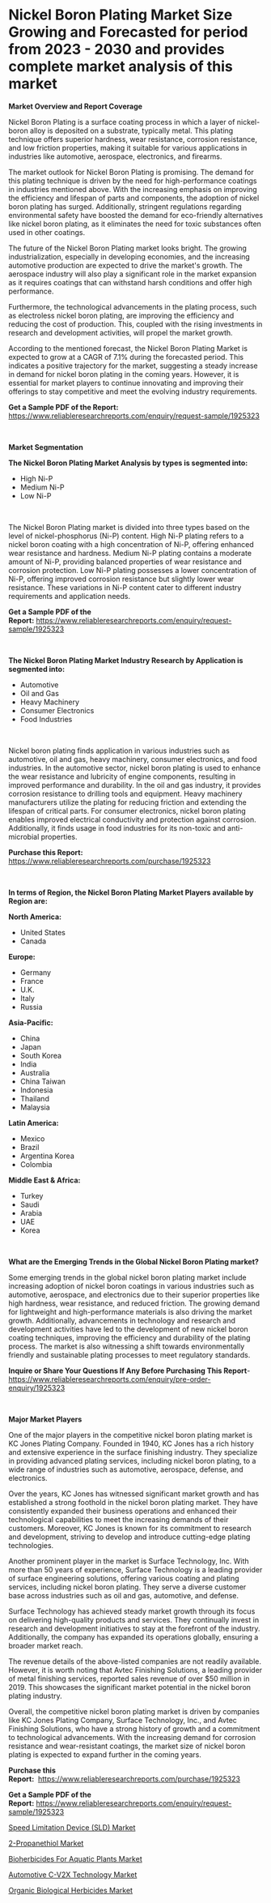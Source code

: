 <p><h1>Nickel Boron Plating Market Size Growing and Forecasted for period from 2023 - 2030 and provides complete market analysis of this market</h1></p><p><strong>Market Overview and Report Coverage</strong></p>
<p><p>Nickel Boron Plating is a surface coating process in which a layer of nickel-boron alloy is deposited on a substrate, typically metal. This plating technique offers superior hardness, wear resistance, corrosion resistance, and low friction properties, making it suitable for various applications in industries like automotive, aerospace, electronics, and firearms.</p><p>The market outlook for Nickel Boron Plating is promising. The demand for this plating technique is driven by the need for high-performance coatings in industries mentioned above. With the increasing emphasis on improving the efficiency and lifespan of parts and components, the adoption of nickel boron plating has surged. Additionally, stringent regulations regarding environmental safety have boosted the demand for eco-friendly alternatives like nickel boron plating, as it eliminates the need for toxic substances often used in other coatings.</p><p>The future of the Nickel Boron Plating market looks bright. The growing industrialization, especially in developing economies, and the increasing automotive production are expected to drive the market's growth. The aerospace industry will also play a significant role in the market expansion as it requires coatings that can withstand harsh conditions and offer high performance.</p><p>Furthermore, the technological advancements in the plating process, such as electroless nickel boron plating, are improving the efficiency and reducing the cost of production. This, coupled with the rising investments in research and development activities, will propel the market growth.</p><p>According to the mentioned forecast, the Nickel Boron Plating Market is expected to grow at a CAGR of 7.1% during the forecasted period. This indicates a positive trajectory for the market, suggesting a steady increase in demand for nickel boron plating in the coming years. However, it is essential for market players to continue innovating and improving their offerings to stay competitive and meet the evolving industry requirements.</p></p>
<p><strong>Get a Sample PDF of the Report:</strong> <a href="https://www.reliableresearchreports.com/enquiry/request-sample/1925323">https://www.reliableresearchreports.com/enquiry/request-sample/1925323</a></p>
<p>&nbsp;</p>
<p><strong>Market Segmentation</strong></p>
<p><strong>The Nickel Boron Plating Market Analysis by types is segmented into:</strong></p>
<p><ul><li>High Ni-P</li><li>Medium Ni-P</li><li>Low Ni-P</li></ul></p>
<p>&nbsp;</p>
<p><p>The Nickel Boron Plating market is divided into three types based on the level of nickel-phosphorus (Ni-P) content. High Ni-P plating refers to a nickel boron coating with a high concentration of Ni-P, offering enhanced wear resistance and hardness. Medium Ni-P plating contains a moderate amount of Ni-P, providing balanced properties of wear resistance and corrosion protection. Low Ni-P plating possesses a lower concentration of Ni-P, offering improved corrosion resistance but slightly lower wear resistance. These variations in Ni-P content cater to different industry requirements and application needs.</p></p>
<p><strong>Get a Sample PDF of the Report:</strong>&nbsp;<a href="https://www.reliableresearchreports.com/enquiry/request-sample/1925323">https://www.reliableresearchreports.com/enquiry/request-sample/1925323</a></p>
<p>&nbsp;</p>
<p><strong>The Nickel Boron Plating Market Industry Research by Application is segmented into:</strong></p>
<p><ul><li>Automotive</li><li>Oil and Gas</li><li>Heavy Machinery</li><li>Consumer Electronics</li><li>Food Industries</li></ul></p>
<p>&nbsp;</p>
<p><p>Nickel boron plating finds application in various industries such as automotive, oil and gas, heavy machinery, consumer electronics, and food industries. In the automotive sector, nickel boron plating is used to enhance the wear resistance and lubricity of engine components, resulting in improved performance and durability. In the oil and gas industry, it provides corrosion resistance to drilling tools and equipment. Heavy machinery manufacturers utilize the plating for reducing friction and extending the lifespan of critical parts. For consumer electronics, nickel boron plating enables improved electrical conductivity and protection against corrosion. Additionally, it finds usage in food industries for its non-toxic and anti-microbial properties.</p></p>
<p><strong>Purchase this Report:</strong>&nbsp; <a href="https://www.reliableresearchreports.com/purchase/1925323">https://www.reliableresearchreports.com/purchase/1925323</a></p>
<p>&nbsp;</p>
<p><strong>In terms of Region, the Nickel Boron Plating Market Players available by Region are:</strong></p>
<p>
    <p> <strong> North America: </strong>
        <ul>
            <li>United States</li>
            <li>Canada</li>
        </ul>
        </p> 
    <p> <strong> Europe: </strong>
        <ul>
            <li>Germany</li>
            <li>France</li>
            <li>U.K.</li>
            <li>Italy</li>
            <li>Russia</li>
        </ul>
        </p> 
    <p> <strong> Asia-Pacific: </strong>
        <ul>
            <li>China</li>
            <li>Japan</li>
            <li>South Korea</li>
            <li>India</li>
            <li>Australia</li>
            <li>China Taiwan</li>
            <li>Indonesia</li>
            <li>Thailand</li>
            <li>Malaysia</li>
        </ul>
        </p> 
    <p> <strong> Latin America: </strong>
        <ul>
            <li>Mexico</li>
            <li>Brazil</li>
            <li>Argentina Korea</li>
            <li>Colombia</li>
        </ul>
        </p> 
    <p> <strong> Middle East & Africa: </strong>
        <ul>
            <li>Turkey</li>
            <li>Saudi</li>
            <li>Arabia</li>
            <li>UAE</li>
            <li>Korea</li>
        </ul>
    </p>
    </p>
<p>&nbsp;</p>
<p><strong>What are the Emerging Trends in the Global Nickel Boron Plating market?</strong></p>
<p><p>Some emerging trends in the global nickel boron plating market include increasing adoption of nickel boron coatings in various industries such as automotive, aerospace, and electronics due to their superior properties like high hardness, wear resistance, and reduced friction. The growing demand for lightweight and high-performance materials is also driving the market growth. Additionally, advancements in technology and research and development activities have led to the development of new nickel boron coating techniques, improving the efficiency and durability of the plating process. The market is also witnessing a shift towards environmentally friendly and sustainable plating processes to meet regulatory standards.</p></p>
<p><strong>Inquire or Share Your Questions If Any Before Purchasing This Report</strong>- <a href="https://www.reliableresearchreports.com/enquiry/pre-order-enquiry/1925323">https://www.reliableresearchreports.com/enquiry/pre-order-enquiry/1925323</a></p>
<p>&nbsp;</p>
<p><strong>Major Market Players</strong></p>
<p><p>One of the major players in the competitive nickel boron plating market is KC Jones Plating Company. Founded in 1940, KC Jones has a rich history and extensive experience in the surface finishing industry. They specialize in providing advanced plating services, including nickel boron plating, to a wide range of industries such as automotive, aerospace, defense, and electronics.</p><p>Over the years, KC Jones has witnessed significant market growth and has established a strong foothold in the nickel boron plating market. They have consistently expanded their business operations and enhanced their technological capabilities to meet the increasing demands of their customers. Moreover, KC Jones is known for its commitment to research and development, striving to develop and introduce cutting-edge plating technologies.</p><p>Another prominent player in the market is Surface Technology, Inc. With more than 50 years of experience, Surface Technology is a leading provider of surface engineering solutions, offering various coating and plating services, including nickel boron plating. They serve a diverse customer base across industries such as oil and gas, automotive, and defense.</p><p>Surface Technology has achieved steady market growth through its focus on delivering high-quality products and services. They continually invest in research and development initiatives to stay at the forefront of the industry. Additionally, the company has expanded its operations globally, ensuring a broader market reach.</p><p>The revenue details of the above-listed companies are not readily available. However, it is worth noting that Avtec Finishing Solutions, a leading provider of metal finishing services, reported sales revenue of over $50 million in 2019. This showcases the significant market potential in the nickel boron plating industry.</p><p>Overall, the competitive nickel boron plating market is driven by companies like KC Jones Plating Company, Surface Technology, Inc., and Avtec Finishing Solutions, who have a strong history of growth and a commitment to technological advancements. With the increasing demand for corrosion resistance and wear-resistant coatings, the market size of nickel boron plating is expected to expand further in the coming years.</p></p>
<p><strong>Purchase this Report:</strong>&nbsp;&nbsp;<a href="https://www.reliableresearchreports.com/purchase/1925323">https://www.reliableresearchreports.com/purchase/1925323</a></p>
<p></p>
<p><strong>Get a Sample PDF of the Report:</strong>&nbsp;<a href="https://www.reliableresearchreports.com/enquiry/request-sample/1925323">https://www.reliableresearchreports.com/enquiry/request-sample/1925323</a></p>
<p><p><a href="https://medium.com/@emiliomartelli542/speed-limitation-device-sld-market-research-report-its-history-and-forecast-2023-to-2030-95183817d166">Speed Limitation Device (SLD) Market</a></p><p><a href="https://www.linkedin.com/pulse/2-propanethiol-market-research-report-unlocks-analysis-ujtke/">2-Propanethiol Market</a></p><p><a href="https://www.linkedin.com/pulse/bioherbicides-aquatic-plants-market-insights-players-jq7ke/">Bioherbicides For Aquatic Plants Market</a></p><p><a href="https://medium.com/@kanew14036/automotive-c-v2x-technology-market-size-market-outlook-and-market-forecast-2023-to-2030-5afa26c45547">Automotive C-V2X Technology Market</a></p><p><a href="https://www.linkedin.com/pulse/decoding-organic-biological-herbicides-market-deep-dive-v0dpe/">Organic Biological Herbicides Market</a></p></p>